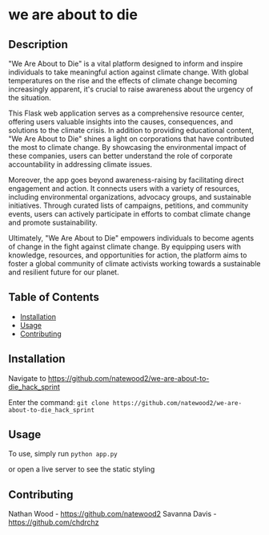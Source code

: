 # we are about to die

## Description
"We Are About to Die" is a vital platform designed to inform and inspire individuals to take meaningful action against climate change. With global temperatures on the rise and the effects of climate change becoming increasingly apparent, it's crucial to raise awareness about the urgency of the situation.

This Flask web application serves as a comprehensive resource center, offering users valuable insights into the causes, consequences, and solutions to the climate crisis. In addition to providing educational content, "We Are About to Die" shines a light on corporations that have contributed the most to climate change. By showcasing the environmental impact of these companies, users can better understand the role of corporate accountability in addressing climate issues.

Moreover, the app goes beyond awareness-raising by facilitating direct engagement and action. It connects users with a variety of resources, including environmental organizations, advocacy groups, and sustainable initiatives. Through curated lists of campaigns, petitions, and community events, users can actively participate in efforts to combat climate change and promote sustainability.

Ultimately, "We Are About to Die" empowers individuals to become agents of change in the fight against climate change. By equipping users with knowledge, resources, and opportunities for action, the platform aims to foster a global community of climate activists working towards a sustainable and resilient future for our planet.

## Table of Contents
- [Installation](#installation)
- [Usage](#usage)
- [Contributing](#contributing)

## Installation
Navigate to https://github.com/natewood2/we-are-about-to-die_hack_sprint

Enter the command: ```git clone https://github.com/natewood2/we-are-about-to-die_hack_sprint```

## Usage
To use, simply run ```python app.py```

or open a live server to see the static styling

## Contributing
Nathan Wood - https://github.com/natewood2
Savanna Davis - https://github.com/chdrchz